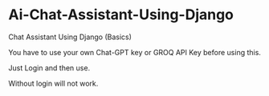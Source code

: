 # Ai-Chat-Assistant-Using-Django
Chat Assistant Using Django (Basics)

You have to use your own Chat-GPT key or GROQ API Key before using this.

Just Login and then use.

Without login will not work.
